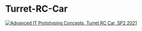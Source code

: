 # Turret-RC-Car

[![Advanced IT Prototyping Concepts, Turret RC Car, SP2 2021](https://user-images.githubusercontent.com/60097760/117959051-cba5c780-b35a-11eb-928b-d1a60ba828f1.jpg)](https://vimeo.com/548205048 "Advanced IT Prototyping Concepts, Turret RC Car, SP2 2021")
